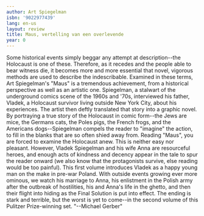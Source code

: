 ```yaml
---
author: Art Spiegelman
isbn: '9022977439'
lang: en-us
layout: review
title: Maus, vertelling van een overlevende
year: 0
---
```

Some historical events simply beggar any attempt at description--the Holocaust is one of these. Therefore, as it recedes and the people able to bear witness die, it becomes more and more essential that novel, vigorous methods are used to describe the indescribable. Examined in these terms, Art Spiegelman's "Maus" is a tremendous achievement, from a historical perspective as well as an artistic one. 
  Spiegelman, a stalwart of the underground comics scene of the 1960s and '70s, interviewed his father, Vladek, a Holocaust survivor living outside New York City, about his experiences. The artist then deftly translated that story into a graphic novel. By portraying a true story of the Holocaust in comic form--the Jews are mice, the Germans cats, the Poles pigs, the French frogs, and the Americans dogs--Spiegelman compels the reader to "imagine" the action, to fill in the blanks that are so often shied away from. Reading "Maus", you are forced to examine the Holocaust anew.
  This is neither easy nor pleasant. However, Vladek Spiegelman and his wife Anna are resourceful heroes, and enough acts of kindness and decency appear in the tale to spur the reader onward (we also know that the protagonists survive, else reading would be too painful). This first volume introduces Vladek as a happy young man on the make in pre-war Poland. With outside events growing ever more ominous, we watch his marriage to Anna, his enlistment in the Polish army after the outbreak of hostilities, his and Anna's life in the ghetto, and then their flight into hiding as the Final Solution is put into effect. The ending is stark and terrible, but the worst is yet to come--in the second volume of this Pulitzer Prize-winning set. "--Michael Gerber"
